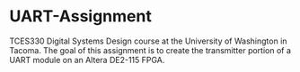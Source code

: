 # UART-Assignment
TCES330 Digital Systems Design course at the University of Washington in Tacoma.
The goal of this assignment is to create the transmitter portion of a UART module on an Altera DE2-115 FPGA.
